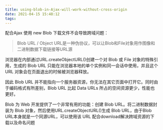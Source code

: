 ```yaml
---
title: using-blob-in-Ajax-will-work-without-cross-origin
date: 2021-04-15 15:48:12
tags:
---
```


配合Ajax 使用 new Blob 下载文件不会导致跨域问题：

> Blob URL / Object URL是一种伪协议，可以让Blob和File对象用作图像和二进制数据下载链接等URL源

浏览器在内部通过URL.createObjectURL()创建一个对 Blob 或 File 对象的特殊引用，生成的 Blob URL 只能在浏览器本地的单个实例和同一会话中使用，并且这个 URL 对象会在页面退出的时候被浏览器释放。

因此 Blob URL 并不能指向一个服务器资源，你无法在其它页面中打开它。同时由于编码格式有所差别，Blob URL 比起 Data URLs 所占的空间资源更少，性能也更好。

Blob 为 Web 开发提供了一个非常有用的功能：创建 Blob URL。将二进制数据封装为 Blob 对象，然后使用URL.createObjectURL()生成 Blob URL，由于Blob URL本身就是一个同源URL，可以使用该 URL 配合download解决跨域资源的下载以及命名问题